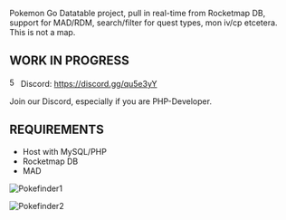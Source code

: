 Pokemon Go Datatable project, pull in real-time from Rocketmap DB, support for MAD/RDM, search/filter for quest types, mon iv/cp etcetera.
This is not a map.

## WORK IN PROGRESS
<img src="https://discordapp.com/assets/f8389ca1a741a115313bede9ac02e2c0.svg" width="16" height="16" title="500px" alt="500px" /> Discord: https://discord.gg/qu5e3yY

Join our Discord, especially if you are PHP-Developer.

## REQUIREMENTS

- Host with MySQL/PHP
- Rocketmap DB
- MAD

![Pokefinder1](http://www.pokemonwinterswijk.nl/pokefinder1.png)

![Pokefinder2](http://www.pokemonwinterswijk.nl/pokefinder2.png)
